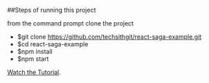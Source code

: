 ##Steps of running this project

from the command prompt clone the project

* $git clone https://github.com/techsithgit/react-saga-example.git
* $cd react-saga-example
* $npm install
* $npm start

[Watch the Tutorial]().
